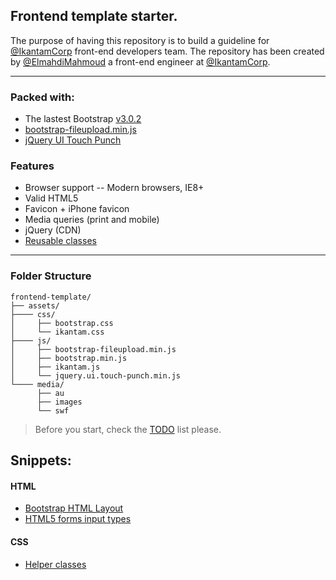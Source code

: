 Frontend template starter.
---

The purpose of having this repository is to build a guideline for [@IkantamCorp](https://twitter.com/IkantamCorp) front-end developers team. 
The repository has been created by [@ElmahdiMahmoud](https://twitter.com/ElmahdiMahmoud) a front-end engineer at [@IkantamCorp](https://twitter.com/IkantamCorp). 

---

### Packed with: 
* The lastest Bootstrap [v3.0.2](http://getbootstrap.com/) 
* [bootstrap-fileupload.min.js](http://jasny.github.io/bootstrap/javascript/#fileinput)
* [jQuery UI Touch Punch](http://touchpunch.furf.com/)

### Features

- Browser support 
-- Modern browsers, IE8+ 
- Valid HTML5
- Favicon + iPhone favicon
- Media queries (print and mobile)
- jQuery (CDN)
- [Reusable classes](https://github.com/ElmahdiMahmoud/frontend-template/blob/master/doc/helper-classes.md)

---

### Folder Structure

```
frontend-template/
├── assets/
├──── css/
│     ├── bootstrap.css
│     └── ikantam.css
├──── js/
│     ├── bootstrap-fileupload.min.js
│     ├── bootstrap.min.js
│     ├── ikantam.js
│     └── jquery.ui.touch-punch.min.js
└──── media/
      ├── au
      ├── images
      └── swf
```

> Before you start, check the [TODO](https://github.com/ElmahdiMahmoud/frontend-template/blob/master/TODO.md) list please.

## Snippets:

#### HTML
* [Bootstrap HTML Layout](https://github.com/ElmahdiMahmoud/frontend-template/blob/master/doc/bootstrap-html-layout.md)
* [HTML5 forms input types](https://github.com/ElmahdiMahmoud/frontend-template/blob/master/doc/html5-forms-input-types.md)

#### CSS
* [Helper classes](https://github.com/ElmahdiMahmoud/frontend-template/blob/master/doc/helper-classes.md)
